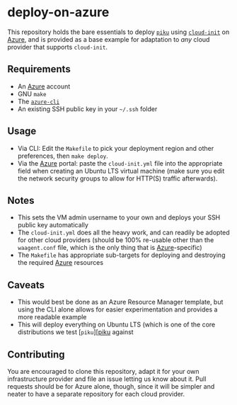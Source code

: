 # deploy-on-azure

This repository holds the bare essentials to deploy [`piku`][piku] using [`cloud-init`][ci] on [Azure][az], and is provided as a base example for adaptation to _any_ cloud provider that supports `cloud-init`.

## Requirements

* An [Azure][az] account
* GNU `make`
* The [`azure-cli`][azcli]
* An existing SSH public key in your `~/.ssh` folder 

## Usage

* Via CLI: Edit the `Makefile` to pick your deployment region and other preferences, then `make deploy`.
* Via the [Azure][az] portal: paste the `cloud-init.yml` file into the appropriate field when creating an Ubuntu LTS virtual machine (make sure you edit the network security groups to allow for HTTP(S) traffic afterwards).

## Notes

* This sets the VM admin username to your own and deploys your SSH public key automatically
* The `cloud-init.yml` does all the heavy work, and can readily be adopted for other cloud providers (should be 100% re-usable other than the `waagent.conf` file, which is the only thing that is [Azure][az]-specific)
* The `Makefile` has appropriate sub-targets for deploying and destroying the required [Azure][az] resources

## Caveats

* This would best be done as an Azure Resource Manager template, but using the CLI alone allows for easier experimentation and provides a more readable example
* This will deploy everything on Ubuntu LTS (which is one of the core distributions we test [`piku`][[piku] against

## Contributing

You are encouraged to clone this repository, adapt it for your own infrastructure provider and file an issue letting us know about it. Pull requests should be for Azure alone, though, since it will be simpler and neater to have a separate repository for each cloud provider.

[az]: http://azure.microsoft.com/
[azcli]: https://docs.microsoft.com/en-us/cli/azure/install-azure-cli
[piku]: https://github.com/piku
[ci]: https://cloudinit.readthedocs.io
